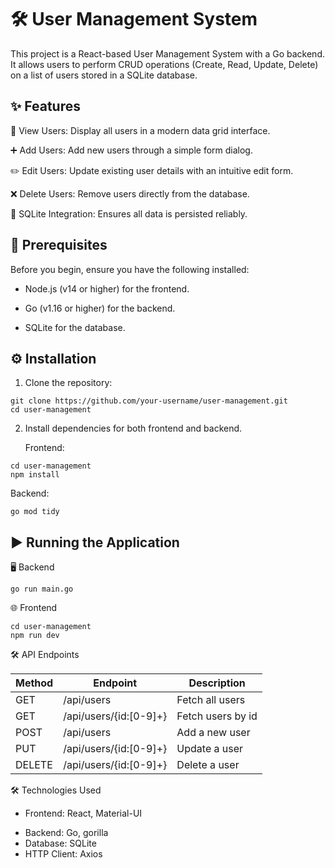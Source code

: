 # 🛠️ User Management System

This project is a React-based User Management System with a Go backend. It allows users to perform CRUD operations (Create, Read, Update, Delete) on a list of users stored in a SQLite database.

## ✨ Features

📝 View Users: Display all users in a modern data grid interface.

➕ Add Users: Add new users through a simple form dialog.

✏️ Edit Users: Update existing user details with an intuitive edit 
form.

❌ Delete Users: Remove users directly from the database.

💾 SQLite Integration: Ensures all data is persisted reliably.


## 🚀 Prerequisites

 Before you begin, ensure you have the following installed:

- Node.js (v14 or higher) for the frontend.

- Go (v1.16 or higher) for the backend.

- SQLite for the database.

## ⚙️ Installation
1. Clone the repository:
```
git clone https://github.com/your-username/user-management.git
cd user-management
```

2. Install dependencies for both frontend and backend.

   Frontend:
```
cd user-management
npm install
```

  Backend:
  ```
go mod tidy
```
## ▶️ Running the Application

🖥️ Backend

```
go run main.go
```

🌐 Frontend
```
cd user-management
npm run dev
```
🛠️ API Endpoints

| Method        | Endpoint      | Description   |
| ------------- | ------------- | ------------- | 
| GET  | /api/users  | Fetch all users  | 
| GET  | /api/users/{id:[0-9]+}  | Fetch users by id  |
| POST  | /api/users  | 	Add a new user  |
| PUT  | /api/users/{id:[0-9]+}  | 	Update a user |
| DELETE  | /api/users/{id:[0-9]+}  | Delete a user  |

🛠️ Technologies Used
* Frontend: React, Material-UI
- Backend: Go, gorilla
- Database: SQLite
- HTTP Client: Axios

